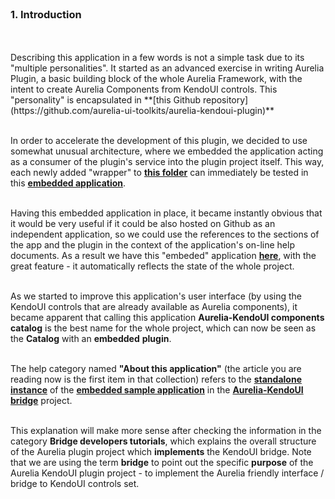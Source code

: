 <br>

### 1. Introduction
<br>
<br>
Describing this application in a few words is not a simple task due to its "multiple personalities". It started as an advanced exercise in writing Aurelia Plugin, a basic building block of the whole Aurelia Framework, with the intent to create Aurelia Components from KendoUI controls. This "personality" is encapsulated in **[this Github repository](https://github.com/aurelia-ui-toolkits/aurelia-kendoui-plugin)**
<br><br>

In order to accelerate the development of this plugin, we decided to use somewhat unusual architecture, where we embedded the application acting as a consumer of the plugin's service into the plugin project itself. This way, each newly added "wrapper" to **[this folder](https://github.com/aurelia-ui-toolkits/aurelia-kendoui-plugin/tree/master/src)** can immediately be tested in this **[embedded application](https://github.com/aurelia-ui-toolkits/aurelia-kendoui-plugin/tree/master/sample/src)**.
<br><br>

Having this embedded application in place, it became instantly obvious that it would be very useful if it could be also hosted on Github as an independent application, so we could use the references to the sections of the app and the plugin in the context of the application's on-line help documents. As a result we have this "embeded" application **[here](http://aurelia-ui-toolkits.github.io/demo-kendo)**, with the great feature - it automatically reflects the state of the whole project.
<br><br>

As we started to improve this application's user interface (by using the KendoUI controls that are already available as Aurelia components), it became apparent that calling this application **Aurelia-KendoUI components catalog** is the best name for the whole project, which can now be seen as the **Catalog** with an __embedded__ **plugin**.
<br><br>

The help category named **"About this application"** (the article you are reading now is the first item in that collection) refers to the **[standalone instance](http://aurelia-ui-toolkits.github.io/demo-kendo)** of the **[embedded sample application](https://github.com/aurelia-ui-toolkits/aurelia-kendoui-plugin/tree/master/sample)** in the **[Aurelia-KendoUI bridge](https://github.com/aurelia-ui-toolkits/aurelia-kendoui-plugin)** project.
<br>
<br>

This explanation will make more sense after checking the information in the category **Bridge developers tutorials**, which explains the overall structure of the Aurelia plugin project which **implements** the KendoUI bridge. Note that we are using the term **bridge** to point out the specific **purpose** of the Aurelia KendoUI plugin project - to implement the Aurelia friendly interface / bridge to KendoUI controls set.

